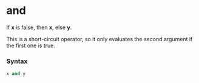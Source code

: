 # and

If **x** is false, then **x**, else **y**.

This is a short-circuit operator, so it only evaluates the second argument if the first one is true.

### Syntax

```python
x and y
```
